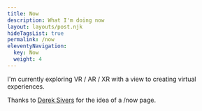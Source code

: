```yaml
---
title: Now
description: What I'm doing now
layout: layouts/post.njk
hideTagsList: true
permalink: /now
eleventyNavigation:
  key: Now
  weight: 4
---
```


I'm currently exploring VR / AR / XR with a view to creating virtual experiences.

Thanks to [Derek Sivers](https://sive.rs/nowff) for the idea of a /now page.